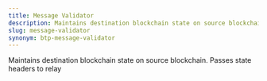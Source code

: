 ```yaml
---
title: Message Validator
description: Maintains destination blockchain state on source blockchain. Passes state headers to relay
slug: message-validator
synonym: btp-message-validator
---
```


Maintains destination blockchain state on source blockchain. Passes state headers to relay